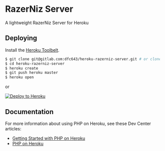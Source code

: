 # RazerNiz Server

A lightweight RazerNiz Server for Heroku

## Deploying

Install the [Heroku Toolbelt](https://toolbelt.heroku.com/).

```sh
$ git clone git@gitlab.com:dfc643/heroku-razerniz-server.git # or clone your own fork
$ cd heroku-razerniz-server
$ heroku create
$ git push heroku master
$ heroku open
```

or

[![Deploy to Heroku](https://www.herokucdn.com/deploy/button.png)](https://heroku.com/deploy)

## Documentation

For more information about using PHP on Heroku, see these Dev Center articles:

- [Getting Started with PHP on Heroku](https://devcenter.heroku.com/articles/getting-started-with-php)
- [PHP on Heroku](https://devcenter.heroku.com/categories/php)
